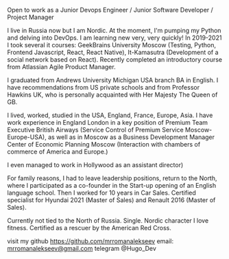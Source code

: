 Open to work as a Junior Devops Engineer / Junior Software Developer / Project Manager

I live in Russia now but I am Nordic. At the moment, I'm pumping my Python and delving into DevOps. I am learning new very, very quickly!
In 2019-2021 I took several it courses: GeekBrains University Moscow (Testing, Python, Frontend Javascript, React, React Native), It-Kamasutra (Development of a social network based on React).  Recently completed an introductory course from Atlassian Agile Product Manager. 

I graduated from Andrews University Michigan USA branch
BA in English. I have recommendations from US private schools and from Professor Hawkins UK, who is personally acquainted with Her Majesty The Queen of GB.

I lived, worked, studied in the USA, England, France, Europe, Asia. I have work experience in England London in a key position of Premium Team Executive British Airways (Service Control of Premium Service Moscow-Europe-USA), as well as in Moscow as a Business Development Manager Center of Economic Planning Moscow (Interaction with chambers of commerce of America and Europe.)

I even managed to work in Hollywood as an assistant director)

For family reasons, I had to leave leadership positions, return to the North, where I participated as a co-founder in the Start-up opening of an English language school. Then I worked for 10 years in Car Sales. Certified specialist for Hyundai 2021 (Master of Sales) and Renault 2016 (Master of Sales).

Currently not tied to the North of Russia. Single. Nordic character
I love fitness. Certified as a rescuer by the American Red Cross.

visit my github https://github.com/mrromanalekseev 
email: mrromanalekseev@gmail.com
telegram @Hugo_Dev
